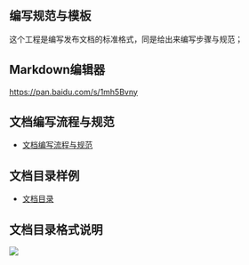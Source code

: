 ## 编写规范与模板

这个工程是编写发布文档的标准格式，同是给出来编写步骤与规范；

## Markdown编辑器

https://pan.baidu.com/s/1mh5Bvny

## 文档编写流程与规范

* [文档编写流程与规范](articles/1-/guide.md)

## 文档目录样例

* [文档目录](SUMMARY.md)

## 文档目录格式说明

![](/articles/1-/images/catalog.png)







